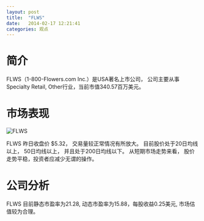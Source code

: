 ```yaml
---
layout: post
title:  "FLWS"
date:   2014-02-17 12:21:41
categories: 观点
---
```


# 简介
FLWS（1-800-Flowers.com Inc.）是USA著名上市公司，
公司主要从事Specialty Retail, Other行业，当前市值340.57百万美元。

# 市场表现

![FLWS](http://finviz.com/chart.ashx?t=FLWS&ty=c&ta=1&p=d&s=l)

FLWS 昨日收盘价 $5.32，
交易量较正常情况有所放大。
目前股价处于20日均线以上，
50日均线以上，
并且处于200日均线以下。
从短期市场走势来看，
股价走势平稳，投资者应减少无谓的操作。

# 公司分析
FLWS 目前静态市盈率为21.28, 动态市盈率为15.88，每股收益0.25美元,
市场估值较为合理。

